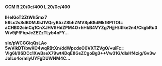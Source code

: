 #### GCM R 20/0c/400 L 20/0c/400
**lHeIGoT2ZtWh5mx7**<br/>**E9Lc2s8dBDMJ5J1VQryB5zZ8bhZMVSpB8dMkfBPlTOI=**<br/>**aCHB02cinCq1CnXJHV6HdZPM4O+hHkB4VYZg7HjjH/4lke2n4/CkgbRu3Wv9jFfFbpJeZEZzTLyb4nFY...**<br/><br/>
**sIx/pWCGGiqQsLAo**<br/>**5wVlkDT/bwKO4wqRBtXn/ddWpcdoO0VXTZVgO/+uiFc=**<br/>**Vlg6I/9SDCc1XwBseX79wt4DqE8GsZCgoBg3++Vw31G/dlaHf4zig/Gv3wJoILo4o/miyUYFgDUWNM4C...**